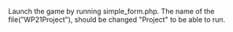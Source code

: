 Launch the game by running simple_form.php.
The name of the file("WP21Project"), should be changed "Project" to be able to run.
